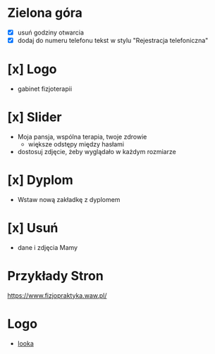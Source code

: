 # Zielona góra
- [x] usuń godziny otwarcia
- [x] dodaj do numeru telefonu tekst w stylu "Rejestracja telefoniczna"

# [x] Logo
- gabinet fizjoterapii

# [x] Slider
- Moja pansja, wspólna terapia, twoje zdrowie
  - większe odstępy między hasłami
- dostosuj zdjęcie, żeby wyglądało w każdym rozmiarze

# [x] Dyplom
- Wstaw nową zakładkę z dyplomem

# [x] Usuń
- dane i zdjęcia Mamy


# Przykłady Stron
https://www.fizjopraktyka.waw.pl/

# Logo
- [looka](https://looka.com/editor/200183503)